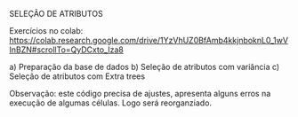 SELEÇÃO DE ATRIBUTOS

Exercícios no colab: 
https://colab.research.google.com/drive/1YzVhUZ0BfAmb4kkjnboknL0_1wVInBZN#scrollTo=QyDCxto_Iza8

a)	Preparação da base de dados
b)	Seleção de atributos com variância
c)	Seleção de atributos com Extra trees


Observação: este código precisa de ajustes, apresenta alguns erros na execução de algumas células. Logo será reorganziado.
